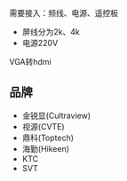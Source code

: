 
需要接入：频线、电源、遥控板
* 屏线分为2k、4k
* 电源220V

VGA转hdmi

## 品牌
* 金锐显(Cultraview)
* 视源(CVTE)
* 鼎科(Toptech)
* 海勤(Hikeen)
* KTC
* SVT



    
